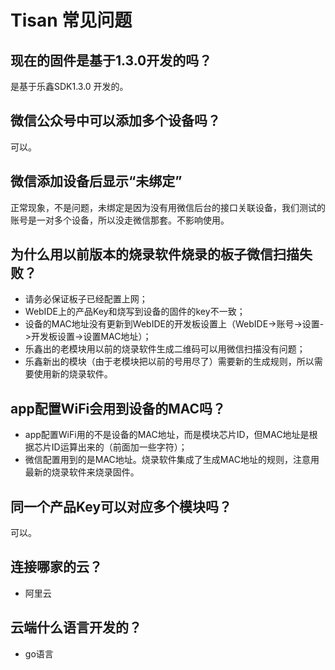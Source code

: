 # Tisan 常见问题  

## 现在的固件是基于1.3.0开发的吗？
是基于乐鑫SDK1.3.0 开发的。  
## 微信公众号中可以添加多个设备吗？  
可以。  
## 微信添加设备后显示“未绑定” 
正常现象，不是问题，未绑定是因为没有用微信后台的接口关联设备，我们测试的账号是一对多个设备，所以没走微信那套。不影响使用。  
## 为什么用以前版本的烧录软件烧录的板子微信扫描失败？  
- 请务必保证板子已经配置上网； 
- WebIDE上的产品Key和烧写到设备的固件的key不一致； 
- 设备的MAC地址没有更新到WebIDE的开发板设置上（WebIDE->账号->设置->开发板设置->设置MAC地址）；  
- 乐鑫出的老模块用以前的烧录软件生成二维码可以用微信扫描没有问题；  
- 乐鑫新出的模块（由于老模块把以前的号用尽了）需要新的生成规则，所以需要使用新的烧录软件。  

## app配置WiFi会用到设备的MAC吗？  
- app配置WiFi用的不是设备的MAC地址，而是模块芯片ID，但MAC地址是根据芯片ID运算出来的（前面加一些字符）；
- 微信配置用到的是MAC地址。烧录软件集成了生成MAC地址的规则，注意用最新的烧录软件来烧录固件。

## 同一个产品Key可以对应多个模块吗？  
可以。  

## 连接哪家的云？
- 阿里云  

## 云端什么语言开发的？
- go语言  




